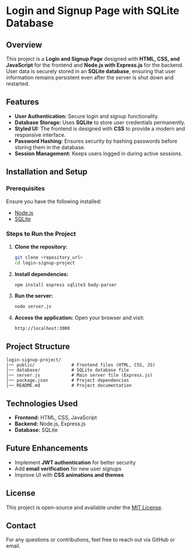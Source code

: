 # Login and Signup Page with SQLite Database

## Overview
This project is a **Login and Signup Page** designed with **HTML, CSS, and JavaScript** for the frontend and **Node.js with Express.js** for the backend. User data is securely stored in an **SQLite database**, ensuring that user information remains persistent even after the server is shut down and restarted.

## Features
- **User Authentication:** Secure login and signup functionality.
- **Database Storage:** Uses **SQLite** to store user credentials permanently.
- **Styled UI:** The frontend is designed with **CSS** to provide a modern and responsive interface.
- **Password Hashing:** Ensures security by hashing passwords before storing them in the database.
- **Session Management:** Keeps users logged in during active sessions.

## Installation and Setup
### Prerequisites
Ensure you have the following installed:
- [Node.js](https://nodejs.org/)
- [SQLite](https://www.sqlite.org/)

### Steps to Run the Project
1. **Clone the repository:**
   ```sh
   git clone <repository_url>
   cd login-signup-project
   ```
2. **Install dependencies:**
   ```sh
   npm install express sqlite3 body-parser
   ```
3. **Run the server:**
   ```sh
   node server.js
   ```
4. **Access the application:**
   Open your browser and visit:
   ```
   http://localhost:3000
   ```

## Project Structure
```
login-signup-project/
│── public/              # Frontend files (HTML, CSS, JS)
│── database/            # SQLite database file
│── server.js            # Main server file (Express.js)
│── package.json         # Project dependencies
│── README.md            # Project documentation
```

## Technologies Used
- **Frontend:** HTML, CSS, JavaScript
- **Backend:** Node.js, Express.js
- **Database:** SQLite

## Future Enhancements
- Implement **JWT authentication** for better security
- Add **email verification** for new user signups
- Improve UI with **CSS animations and themes**

## License
This project is open-source and available under the [MIT License](LICENSE).

## Contact
For any questions or contributions, feel free to reach out via GitHub or email.

